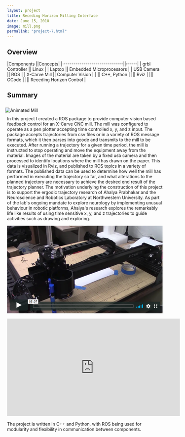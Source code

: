 ```yaml
---
layout: project
title: Receding Horizon Milling Interface
date: June 15, 2018
image: mill.png
permalink: "project-7.html"
---
```


## Overview

|Components                     ||Concepts|
|:------------------------------||:-----|
|    grbl Controller     ||    Linux    |
|    Laptop  ||    Embedded Microprocessors    |
|    USB Camera      ||    ROS    |
|    X-Carve Mill       ||    Computer Vision    |
|                               ||    C++, Python    |
|||    Rviz    |
|||    GCode    |
|||    Receding Horizon Control    |




## Summary

<img src="./public/images/mill_animated.gif" alt="Animated Mill" width="500" style="float: right;margin-right:auto; padding: 10px;"/>
In this project I created a ROS package to provide computer vision based feedback control for an X-Carve CNC mill. The mill was configured to operate as a pen plotter accepting time controlled x, y, and z input. The package accepts trajectories from csv files or in a variety of ROS message formats, which it then parses into gcode and transmits to the mill to be executed.
After running a trajectory for a given time period, the mill is instructed to stop operating and move the equipment away from the material. Images of the material are taken by a fixed usb camera and then processed to identify locations where the mill has drawn on the paper. This data is visualized in Rviz, and published to ROS topics in a variety of formats.  
The published data can be used to determine how well the mill has performed in executing the trajectory so far, and what alterations to the planned trajectory are necessary to achieve the desired end result of the trajectory planner.  
The motivation underlying the construction of this project is to support the ergodic trajectory research of Ahalya Prabhakar and the Neuroscience and Robotics Laboratory at Northwestern University. As part of the lab's ongoing mandate to explore neurology by implementing unusual behaviour in robotic platforms, Ahalya's research explores the remarkably life like results of using time sensitive x, y, and z trajectories to guide activities such as drawing and exploring. 

[![Example Run](./public/images/example_run.png)](https://vimeo.com/306697325)

<iframe width="560" height="315" src="https://www.youtube.com/embed/BPGvnV0WLSQ" frameborder="0" allow="accelerometer; autoplay; encrypted-media; gyroscope; picture-in-picture" allowfullscreen></iframe>


<!-- ![Display Mode](../public/images/mill_sim.gif){: height="231px" width="300px"} -->


The project is written in C++ and Python, with ROS being used for modularity and flexibility in communication between components.
